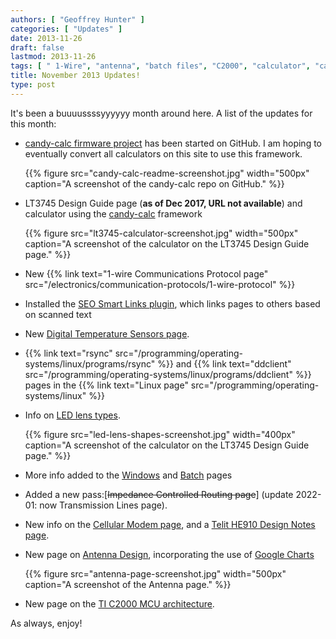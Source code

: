 ```yaml
---
authors: [ "Geoffrey Hunter" ]
categories: [ "Updates" ]
date: 2013-11-26
draft: false
lastmod: 2013-11-26
tags: [ " 1-Wire", "antenna", "batch files", "C2000", "calculator", "candy-calc", "cellular modem", "ddclient", "Google charts", "HE910", "impedance", "LEDs", "lens", "Linux", "LT3745", "MCU", "routing", "rsync", "SEO", "smart links", "teli", "updates", "Windows" ]
title: November 2013 Updates!
type: post
---
```


It's been a buuuussssyyyyyy month around here. A list of the updates for this month:

* [candy-calc firmware project](https://github.com/gbmhunter/candy-calc) has been started on GitHub. I am hoping to eventually convert all calculators on this site to use this framework.  

  	{{% figure src="candy-calc-readme-screenshot.jpg" width="500px" caption="A screenshot of the candy-calc repo on GitHub." %}}

* LT3745 Design Guide page (**as of Dec 2017, URL not available**) and calculator using the [candy-calc](https://github.com/gbmhunter/candy-calc) framework  

  	{{% figure src="lt3745-calculator-screenshot.jpg" width="500px" caption="A screenshot of the calculator on the LT3745 Design Guide page." %}}

* New {{% link text="1-wire Communications Protocol page" src="/electronics/communication-protocols/1-wire-protocol" %}}

* Installed the [SEO Smart Links plugin](http://wordpress.org/plugins/seo-automatic-links/), which links pages to others based on scanned text

* New [Digital Temperature Sensors page](/electronics/components/sensors/temperature-sensors/digital-temperature-sensors).

* {{% link text="rsync" src="/programming/operating-systems/linux/programs/rsync" %}} and {{% link text="ddclient" src="/programming/operating-systems/linux/programs/ddclient" %}} pages in the {{% link text="Linux page" src="/programming/operating-systems/linux" %}}

* Info on [LED lens types](/electronics/components/diodes/#lens-shapes).

    {{% figure src="led-lens-shapes-screenshot.jpg" width="400px" caption="A screenshot of the calculator on the LT3745 Design Guide page." %}}

* More info added to the [Windows](/programming/operating-systems/windows) and [Batch](/programming/languages/batch) pages

* Added a new pass:[<s>Impedance Controlled Routing page</s>] (update 2022-01: now Transmission Lines page).

* New info on the [Cellular Modem page](/electronics/components/cellular-modems), and a [Telit HE910 Design Notes page](/electronics/components/cellular-modems/he910-design-notes).

* New page on [Antenna Design](/electronics/circuit-design/antenna-design), incorporating the use of [Google Charts](https://developers.google.com/chart/)

  	{{% figure src="antenna-page-screenshot.jpg" width="500px" caption="A screenshot of the Antenna page." %}}

* New page on the [TI C2000 MCU architecture](/programming/cpu-architectures/c2000).

As always, enjoy!

